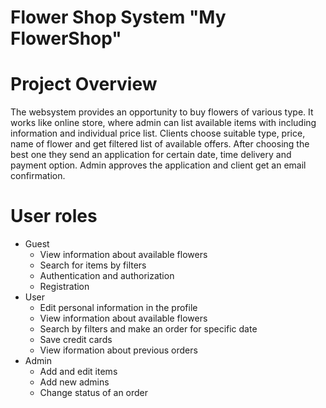 # Flower Shop System "My FlowerShop"
# Project Overview
The websystem provides an opportunity to buy flowers of various type. It works like online store, where admin can list available items with including information and individual price list. Clients choose suitable type, price, name of flower and get filtered list of available offers. After choosing the best one they send an application for certain date, time delivery and payment option. Admin approves the application and client get an email confirmation.
# User roles
+ Guest
  + View information about available flowers
  + Search for items by filters
  + Authentication and authorization
  + Registration
+ User
  + Edit personal information in the profile
  + View information about available flowers
  + Search by filters and make an order for specific date
  + Save credit cards
  + View iformation about previous orders
+ Admin
  + Add and edit items
  + Add new admins
  + Change status of an order
